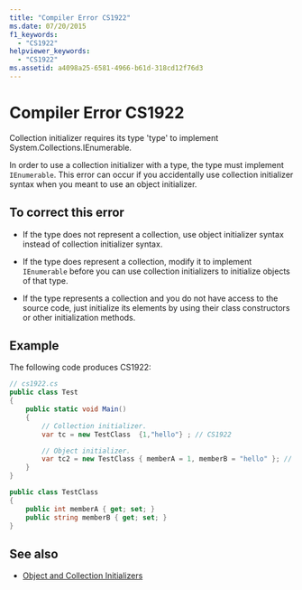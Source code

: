 ```yaml
---
title: "Compiler Error CS1922"
ms.date: 07/20/2015
f1_keywords:
  - "CS1922"
helpviewer_keywords:
  - "CS1922"
ms.assetid: a4098a25-6581-4966-b61d-318cd12f76d3
---
```


# Compiler Error CS1922

Collection initializer requires its type 'type' to implement System.Collections.IEnumerable.

In order to use a collection initializer with a type, the type must implement `IEnumerable`. This error can occur if you accidentally use collection initializer syntax when you meant to use an object initializer.

## To correct this error

- If the type does not represent a collection, use object initializer syntax instead of collection initializer syntax.

- If the type does represent a collection, modify it to implement `IEnumerable` before you can use collection initializers to initialize objects of that type.

- If the type represents a collection and you do not have access to the source code, just initialize its elements by using their class constructors or other initialization methods.

## Example

The following code produces CS1922:

```csharp
// cs1922.cs
public class Test
{
    public static void Main()
    {
        // Collection initializer.
        var tc = new TestClass  {1,"hello"} ; // CS1922

        // Object initializer.
        var tc2 = new TestClass { memberA = 1, memberB = "hello" }; // OK
    }
}

public class TestClass
{
    public int memberA { get; set; }
    public string memberB { get; set; }
}
```

## See also

- [Object and Collection Initializers](../../csharp/programming-guide/classes-and-structs/object-and-collection-initializers.md)
